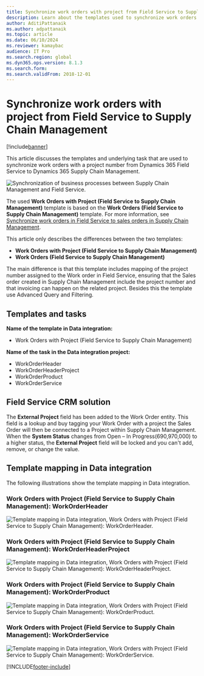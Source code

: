```yaml
---
title: Synchronize work orders with project from Field Service to Supply Chain Management
description: Learn about the templates used to synchronize work orders with project numbers from Dynamics 365 Field Service to Dynamics 365 Supply Chain Management.
author: AditiPattanaik
ms.author: adpattanaik
ms.topic: article
ms.date: 06/10/2024
ms.reviewer: kamaybac
audience: IT Pro
ms.search.region: global
ms.dyn365.ops.version: 8.1.3
ms.search.form: 
ms.search.validFrom: 2018-12-01
---
```


# Synchronize work orders with project from Field Service to Supply Chain Management

[!include[banner](../../../finance/includes/banner.md)]

This article discusses the templates and underlying task that are used to synchronize work orders with a project number from Dynamics 365 Field Service to Dynamics 365 Supply Chain Management.

![Synchronization of business processes between Supply Chain Management and Field Service.](../../../supply-chain/sales-marketing/media/FSSOprojectOW.png)

The used **Work Orders with Project (Field Service to Supply Chain Management)** template is based on the **Work Orders (Field Service to Supply Chain Management)** template. For more information, see [Synchronize work orders in Field Service to sales orders in Supply Chain Management](/dynamics365/unified-operations/supply-chain/sales-marketing/field-service-work-order).

This article only describes the differences between the two templates:
- **Work Orders with Project (Field Service to Supply Chain Management)**
- **Work Orders (Field Service to Supply Chain Management)**

The main difference is that this template includes mapping of the project number assigned to the Work order in Field Service, ensuring that the Sales order created in Supply Chain Management include the project number and that invoicing can happen on the related project. Besides this the template use Advanced Query and Filtering.

## Templates and tasks

**Name of the template in Data integration:**

- Work Orders with Project (Field Service to Supply Chain Management)

**Name of the task in the Data integration project:**

- WorkOrderHeader
- WorkOrderHeaderProject
- WorkOrderProduct
- WorkOrderService

## Field Service CRM solution
The **External Project** field has been added to the Work Order entity. This field is a lookup and buy tagging your Work Order with a project the Sales Order will then be connected to a Project within Supply Chain Management. When the **System Status** changes from Open – In Progress(690,970,000) to a higher status, the **External Project** field will be locked and you can't add, remove, or change the value.

## Template mapping in Data integration

The following illustrations show the template mapping in Data integration.

### Work Orders with Project (Field Service to Supply Chain Management): WorkOrderHeader

![Template mapping in Data integration, Work Orders with Project (Field Service to Supply Chain Management): WorkOrderHeader.](../../../supply-chain/sales-marketing/media/FSWOP1.png)

### Work Orders with Project (Field Service to Supply Chain Management): WorkOrderHeaderProject

![Template mapping in Data integration, Work Orders with Project (Field Service to Supply Chain Management): WorkOrderHeaderProject.](../../../supply-chain/sales-marketing/media/FSWOP2.png)

### Work Orders with Project (Field Service to Supply Chain Management): WorkOrderProduct

![Template mapping in Data integration, Work Orders with Project (Field Service to Supply Chain Management): WorkOrderProduct.](../../../supply-chain/sales-marketing/media/FSWOP3.png)

### Work Orders with Project (Field Service to Supply Chain Management): WorkOrderService

![Template mapping in Data integration, Work Orders with Project (Field Service to Supply Chain Management): WorkOrderService.](../../../supply-chain/sales-marketing/media/FSWOP4.png)


[!INCLUDE[footer-include](../../../includes/footer-banner.md)]
